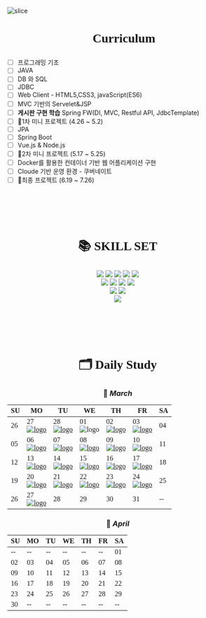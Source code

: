 ![slice](https://capsule-render.vercel.app/api?type=slice&color=F9E000&height=200&text=DKteckin&fontAlign=70&rotate=13&fontAlignY=25&desc=MSA Full Stack Education&descAlign=70.&descAlignY=44)


<div align= "center" > 

# <p style= "font-family:NanumSqyare;"> 👀 Curriculum </p>
<div align="left" >

  - [ ] 프로그래밍 기초
  - [ ] JAVA
  - [ ] DB 와 SQL
  - [ ] JDBC
  - [ ] Web Client - HTML5,CSS3, javaScript(ES6)
  - [ ] MVC 기반의 Servelet&JSP 
  - [ ] **게시판 구현 학습** Spring FW(DI, MVC, Restful API, JdbcTemplate)
  - [ ] 📍1차 미니 프로젝트 (4.26 ~ 5.2)  
  - [ ] JPA
  - [ ] Spring Boot
  - [ ] Vue.js & Node.js
  - [ ] 📍2차 미니 프로젝트 (5.17 ~ 5.25)
  - [ ] Docker를 활용한 컨테이너 기반 웹 어플리케이션 구현
  - [ ] Cloude 기반 운영 환경 - 쿠버네이트
  - [ ] 📍최종 프로젝트 (6.19 ~ 7.26) 
</div>
</div>

</br></br>
</br></br>

# <p align="center" style= "font-family:NanumSqyare;"> 📚 SKILL SET </p>
<div align= "center"> 
<img src="https://img.shields.io/badge/Java-007396?style=for-the-badge&logo=OpenJDK&logoColor=white"/> 
<img src="https://img.shields.io/badge/Spring-6DB33F?style=for-the-badge&logo=Spring&logoColor=white">
<img src="https://img.shields.io/badge/jpa-FF500A?style=for-the-badge&logo=java&logoColor=white">
<img src="https://img.shields.io/badge/thymeleaf-005F0F?style=for-the-badge&logo=thymeleaf&logoColor=white"> 
<img src="https://img.shields.io/badge/Spring Security-6DB33F?style=for-the-badge&logo=SpringSecurity&logoColor=white"> 
</br>
<img src="https://img.shields.io/badge/JavaScript-F7DF1E?style=flat-square&logo=javascript&logoColor=black"/>
<img src="https://img.shields.io/badge/HTML5-E34F26?style=flat-square&logo=html5&logoColor=white"/>
<img src="https://img.shields.io/badge/CSS3-1572B6?style=flat-square&logo=css3&logoColor=white"/>
<img src="https://img.shields.io/badge/Vue.js-4FC08D?style=flat-square&logo=Vue.js&logoColor=white"/>
</br>
<img src="https://img.shields.io/badge/MySQL-4479A1?style=for-the-badge&logo=MySQL&logoColor=white">
<img src="https://img.shields.io/badge/MongoDB-47A248?style=for-the-badge&logo=MongoDB&logoColor=white">
</br>
<img src="https://img.shields.io/badge/IntelliJ IDEA-000000?style=for-the-badge&logo=IntelliJIDEA&logoColor=white">



</div>
 
</br></br>
</br></br>

#  <P style= "font-family:NanumSqyare;"  align= "center"> 🗂 Daily Study </P>

### <P align= "center"  markdown="1" >  📅 *March*  </P> 

<div align="center" style= "font-family:NanumSqyare; font-size: 25px;">

|SU|MO|TU|WE|TH|FR|SA|
|-|-|-|-|-|-|-|
|26 |27</br> [![logo](https://img.shields.io/badge/day1-FFACAC?style=?style=flat&logoColor=white)](https://github.com/juhee99/Msa-Dkteckin-fullstack/blob/71978a9a7d3a339257f17a17bc13747d9cc16b12/Week01/2023-02-27%20Linux.md)|28</br> [![logo](https://img.shields.io/badge/day2-FFBFA9?style=?style=flat&logoColor=white)](https://github.com/juhee99/Msa-Dkteckin-fullstack/blob/main/Week01/2023-02-28%20Network_Web.md)|01 </br> ![logo](https://img.shields.io/badge/holiday-F9F9F9?style=?style=flat&logoColor=white) |02</br> [![logo](https://img.shields.io/badge/day3-E9EDC9?style=?style=flat&logoColor=white)](https://github.com/juhee99/Msa-Dkteckin-fullstack/blob/main/Week01/2023-03-02%20DataBase.md)|03</br> [![logo](https://img.shields.io/badge/day4-9ED2C6?style=?style=flat&logoColor=white)](https://github.com/juhee99/Msa-Dkteckin-fullstack/blob/main/Week01/2023-03-03%20Git%20%26%20GitHub.md)|04|
|05|06</br> [![logo](https://img.shields.io/badge/day5-FFACAC?style=?style=flat&logoColor=white)](https://github.com/juhee99/Msa-Dkteckin-fullstack/blob/main/Week02/2023-03-06%20JAVA.md)|07 </br> [![logo](https://img.shields.io/badge/day6-FFBFA9?style=?style=flat&logoColor=white)](https://github.com/juhee99/Msa-Dkteckin-fullstack/blob/main/Week02/2023-03-07%20Operator.md)|08 </br> [![logo](https://img.shields.io/badge/day7-FFEBB4?style=?style=flat&logoColor=white)](https://github.com/juhee99/Msa-Dkteckin-fullstack/blob/main/Week02/2023-03-08%20loop.md)|09 </br> [![logo](https://img.shields.io/badge/day7-E9EDC9?style=?style=flat&logoColor=white)](https://github.com/juhee99/Msa-Dkteckin-fullstack/blob/main/Week02/2023-03-10%20Array.md) |10</br> [![logo](https://img.shields.io/badge/day9-9ED2C6?style=?style=flat&logoColor=white)](https://github.com/juhee99/Msa-Dkteckin-fullstack/blob/main/Week02/2023-03-10%20Method.md)|11|
|12|13</br> [![logo](https://img.shields.io/badge/day10-FFACAC?style=?style=flat&logoColor=white)](https://github.com/juhee99/Msa-Dkteckin-fullstack/blob/main/Week03/2023-03-13%20OOP.md)|14</br> [![logo](https://img.shields.io/badge/day11-FFBFA9?style=?style=flat&logoColor=white)](https://github.com/juhee99/Msa-Dkteckin-fullstack/blob/main/Week03/2023-03-14%20Inheritance.md)|15</br> [![logo](https://img.shields.io/badge/day12-FFEBB4?style=?style=flat&logoColor=white)](https://github.com/juhee99/Msa-Dkteckin-fullstack/blob/main/Week03/2023-03-14%20Inheritance.md)|16</br> [![logo](https://img.shields.io/badge/day13-E9EDC9?style=?style=flat&logoColor=white)](https://github.com/juhee99/Msa-Dkteckin-fullstack/blob/main/Week03/2023-03-16%20Interface.md)|17</br> [![logo](https://img.shields.io/badge/day14-9ED2C6?style=?style=flat&logoColor=white)](https://github.com/juhee99/Msa-Dkteckin-fullstack/blob/main/Week03/2023-03-16%20Interface.md)|18|
|19|20</br> [![logo](https://img.shields.io/badge/day15-FFACAC?style=?style=flat&logoColor=white)](https://github.com/juhee99/Msa-Dkteckin-fullstack/blob/main/Week04/2023-03-20%20Generic%2CAPI.md)|21 </br> [![logo](https://img.shields.io/badge/day16-FFBFA9?style=?style=flat&logoColor=white)](https://github.com/juhee99/Msa-Dkteckin-fullstack/blob/main/Week04/2023-03-21%20API.md)|22</br> [![logo](https://img.shields.io/badge/day17-FFEBB4?style=?style=flat&logoColor=white)](https://github.com/juhee99/Msa-Dkteckin-fullstack/blob/main/Week04/2023-03-22%20Serialzation.md)|23 </br> [![logo](https://img.shields.io/badge/day18-E9EDC9?style=?style=flat&logoColor=white)](https://github.com/juhee99/Msa-Dkteckin-fullstack/blob/main/Week04/2023-03-23%20inner%20class%2C%20JDBC.md)|24</br> [![logo](https://img.shields.io/badge/day19-9ED2C6?style=?style=flat&logoColor=white)](https://github.com/juhee99/Msa-Dkteckin-fullstack/blob/main/Week04/2023-03-24%20JDBC2.md)|25|
|26|27</br> [![logo](https://img.shields.io/badge/day15-FFACAC?style=?style=flat&logoColor=white)](https://github.com/juhee99/Msa-Dkteckin-fullstack/blob/main/Week05/2023-03-27%20MVC.md)|28|29|30|31|--|
</div>

### <P align= "center"  markdown="1" >  🌸 *April*  </P> 

<div align="center" style= "font-family:NanumSqyare; font-size: 25px;">

|SU|MO|TU|WE|TH|FR|SA|
|-|-|-|-|-|-|-|
|--|--|--|--|--|--|01|
|02|03|04|05|06|07|08|
|09|10|11|12|13|14|15|
|16|17|18|19|20|21|22|
|23|24|25|26|27|28|29|
|30|--|--|--|--|--|--|

</div

